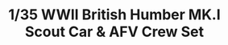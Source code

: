 ---
layout: product
title: "1/35 WWII British Humber MK.I Scout Car & AFV Crew Set"
price: "TBA" 
desc: "Maketa"
img_path: "/assets/img/BRNC35009SP.webp"
brand: "Bronco"
available: false
special_offer: false
new: false
soon: false
cat: "010000"
subcat: "015800"
subsubcat: "0N/A"
sifra: "BRNC35009SP"
popular: false
spec: false
---